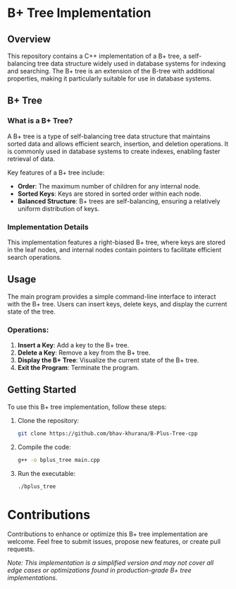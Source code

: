 # B+ Tree Implementation

## Overview

This repository contains a C++ implementation of a B+ tree, a self-balancing tree data structure widely used in database systems for indexing and searching. The B+ tree is an extension of the B-tree with additional properties, making it particularly suitable for use in database systems.

## B+ Tree

### What is a B+ Tree?

A B+ tree is a type of self-balancing tree data structure that maintains sorted data and allows efficient search, insertion, and deletion operations. It is commonly used in database systems to create indexes, enabling faster retrieval of data.

Key features of a B+ tree include:

- **Order**: The maximum number of children for any internal node.
- **Sorted Keys**: Keys are stored in sorted order within each node.
- **Balanced Structure**: B+ trees are self-balancing, ensuring a relatively uniform distribution of keys.

### Implementation Details

This implementation features a right-biased B+ tree, where keys are stored in the leaf nodes, and internal nodes contain pointers to facilitate efficient search operations.

## Usage

The main program provides a simple command-line interface to interact with the B+ tree. Users can insert keys, delete keys, and display the current state of the tree.

### Operations:

1. **Insert a Key**: Add a key to the B+ tree.
2. **Delete a Key**: Remove a key from the B+ tree.
3. **Display the B+ Tree**: Visualize the current state of the B+ tree.
4. **Exit the Program**: Terminate the program.

## Getting Started

To use this B+ tree implementation, follow these steps:

1. Clone the repository:

   ```bash
   git clone https://github.com/bhav-khurana/B-Plus-Tree-cpp
   ```
2. Compile the code:
    ```bash
    g++ -o bplus_tree main.cpp
    ```
3. Run the executable:
    ```bash
    ./bplus_tree
    ```

# Contributions
Contributions to enhance or optimize this B+ tree implementation are welcome. Feel free to submit issues, propose new features, or create pull requests.



_Note: This implementation is a simplified version and may not cover all edge cases or optimizations found in production-grade B+ tree implementations._
